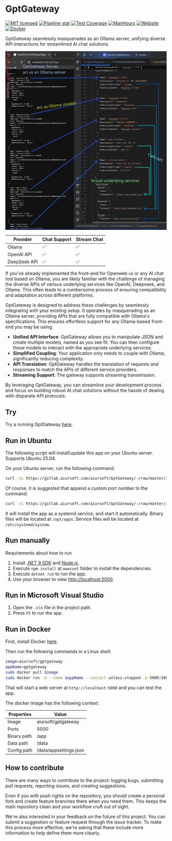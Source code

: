 # GptGateway

[![MIT licensed](https://img.shields.io/badge/license-MIT-blue.svg)](https://gitlab.aiursoft.com/aiursoft/GptGateway/-/blob/master/LICENSE)
[![Pipeline stat](https://gitlab.aiursoft.com/aiursoft/GptGateway/badges/master/pipeline.svg)](https://gitlab.aiursoft.com/aiursoft/GptGateway/-/pipelines)
[![Test Coverage](https://gitlab.aiursoft.com/aiursoft/GptGateway/badges/master/coverage.svg)](https://gitlab.aiursoft.com/aiursoft/GptGateway/-/pipelines)
[![ManHours](https://manhours.aiursoft.cn/r/gitlab.aiursoft.com/aiursoft/GptGateway.svg)](https://gitlab.aiursoft.com/aiursoft/GptGateway/-/commits/master?ref_type=heads)
[![Website](https://img.shields.io/website?url=https%3A%2F%2Fopenweb.aiursoft.cn%2F)](https://openweb.aiursoft.cn/)
[![Docker](https://img.shields.io/docker/pulls/aiursoft/gptgateway.svg)](https://hub.docker.com/r/aiursoft/gptgateway)

GptGateway seamlessly masquerades as an Ollama server, unifying diverse API interactions for streamlined AI chat solutions.

![overview](./screenshot.png)

| Provider     | Chat Support | Stream Chat  |
|--------------|--------------|--------------|
| Ollama       | ✅            | ✅            |
| OpenAI API   | ✅            | ✅            |
| DeepSeek API | ✅            | ✅            |

If you've already implemented the front-end for Openweb-ui or any AI chat tool based on Ollama, you are likely familiar with the challenge of managing the diverse APIs of various underlying services like OpenAI, Deepseek, and Ollama. This often leads to a cumbersome process of ensuring compatibility and adaptation across different platforms.

GptGateway is designed to address these challenges by seamlessly integrating with your existing setup. It operates by masquerading as an Ollama server, providing APIs that are fully compatible with Ollama's specifications. This ensures effortless support for any Ollama-based front-end you may be using.

- **Unified API Interface**: GptGateway allows you to manipulate JSON and create multiple models, named as you see fit. You can then configure these models to interact with the appropriate underlying services.
- **Simplified Coupling**: Your application only needs to couple with Ollama, significantly reducing complexity.
- **API Translation**: GptGateway handles the translation of requests and responses to match the APIs of different service providers.
- **Streaming Support**: The gateway supports streaming transmission.

By leveraging GptGateway, you can streamline your development process and focus on building robust AI chat solutions without the hassle of dealing with disparate API protocols.

## Try

Try a running GptGateway [here](https://openweb.aiursoft.cn/).

## Run in Ubuntu

The following script will install\update this app on your Ubuntu server. Supports Ubuntu 25.04.

On your Ubuntu server, run the following command:

```bash
curl -sL https://gitlab.aiursoft.com/aiursoft/GptGateway/-/raw/master/install.sh | sudo bash
```

Of course, it is suggested that append a custom port number to the command:

```bash
curl -sL https://gitlab.aiursoft.com/aiursoft/GptGateway/-/raw/master/install.sh | sudo bash -s 8080
```

It will install the app as a systemd service, and start it automatically. Binary files will be located at `/opt/apps`. Service files will be located at `/etc/systemd/system`.

## Run manually

Requirements about how to run

1. Install [.NET 9 SDK](http://dot.net/) and [Node.js](https://nodejs.org/).
2. Execute `npm install` at `wwwroot` folder to install the dependencies.
3. Execute `dotnet run` to run the app.
4. Use your browser to view [http://localhost:5000](http://localhost:5000).

## Run in Microsoft Visual Studio

1. Open the `.sln` file in the project path.
2. Press `F5` to run the app.

## Run in Docker

First, install Docker [here](https://docs.docker.com/get-docker/).

Then run the following commands in a Linux shell:

```bash
image=aiursoft/gptgateway
appName=gptgateway
sudo docker pull $image
sudo docker run -d --name $appName --restart unless-stopped -p 5000:5000 -v /var/www/$appName:/data $image
```

That will start a web server at `http://localhost:5000` and you can test the app.

The docker image has the following context:

| Properties  | Value                               |
|-------------|-------------------------------------|
| Image       | aiursoft/gptgateway |
| Ports       | 5000                                |
| Binary path | /app                                |
| Data path   | /data                               |
| Config path | /data/appsettings.json              |

## How to contribute

There are many ways to contribute to the project: logging bugs, submitting pull requests, reporting issues, and creating suggestions.

Even if you with push rights on the repository, you should create a personal fork and create feature branches there when you need them. This keeps the main repository clean and your workflow cruft out of sight.

We're also interested in your feedback on the future of this project. You can submit a suggestion or feature request through the issue tracker. To make this process more effective, we're asking that these include more information to help define them more clearly.
